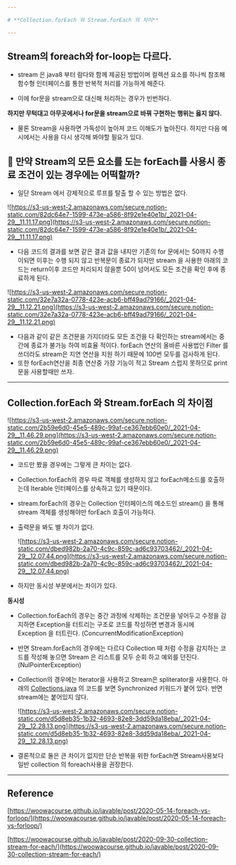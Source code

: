 ```yaml
---

# **Collection.forEach 와 Stream.forEach 의 차이**

---
```


## Stream의 foreach와 for-loop는 다르다.

- stream 은 java8 부터 람다와 함께 제공된 방법이며 컬렉션 요소를 하나씩 참조해 함수형 인터페이스를 통한 반복적 처리를 가능하게 해준다.

- 이에 for문을 stream으로 대신해 처리하는 경우가 빈번하다.

**하지만 무턱대고 아무곳에서나 for문을 stream으로 바꿔 구현하는 행위는 옳지 않다.**

- 물론 Stream을 사용하면 가독성이 높아져 코드 이해도가 높아진다. 하지만 다음 예시에서는 사용을 다시 생각해 봐야할 필요가 있다.

## 🤔   **만약 Stream의 모든 요소를 도는 forEach를 사용시 종료 조건이 있는 경우에는 어떡할까?**

- 일단 Stream 에서 강제적으로 루프를 탈출 할 수 있는 방법은 없다.

![https://s3-us-west-2.amazonaws.com/secure.notion-static.com/82dc64e7-1599-473e-a586-8f92e1e40e1b/_2021-04-29__11.11.17.png](https://s3-us-west-2.amazonaws.com/secure.notion-static.com/82dc64e7-1599-473e-a586-8f92e1e40e1b/_2021-04-29__11.11.17.png)

- 다음 코드의 결과를 보면 같은 결과 값을 내지만 기존의 for 문에서는 50까지 수행이되면 이후는 수행 되지 않고 반복문이 종료가 되지만 stream 을 사용한 아래의 코드는 return이후 코드만 처리되지 않을뿐 50이 넘어서도 모든 조건을 확인 후에 종료하게 된다.

![https://s3-us-west-2.amazonaws.com/secure.notion-static.com/32e7a32a-0778-423e-acb6-bff49ad79166/_2021-04-29__11.12.21.png](https://s3-us-west-2.amazonaws.com/secure.notion-static.com/32e7a32a-0778-423e-acb6-bff49ad79166/_2021-04-29__11.12.21.png)

- 다음과 같이 같은 조건문을 가지더라도 모든 조건을 다 확인하는 stream에서는 중간에 종료가 불가능 하여 비효율 적이다. forEach 연산의 올바른 사용법인 Filter 를 쓰더라도 stream은 지연 연산을 지원 하기 때문에 100번 모두를 검사하게 된다.
- 또한 forEach연산을 최종 연산중 가장 기능이 적고 Stream 스럽지 못하므로 print 문을 사용할때만 쓰자.

---

## Collection.forEach 와 Stream.forEach 의 차이점

![https://s3-us-west-2.amazonaws.com/secure.notion-static.com/2b59e6d0-45e5-489c-99af-ce367ebb60e0/_2021-04-29__11.46.29.png](https://s3-us-west-2.amazonaws.com/secure.notion-static.com/2b59e6d0-45e5-489c-99af-ce367ebb60e0/_2021-04-29__11.46.29.png)

- 코드만 봤을 경우에는 그렇게 큰 차이는 없다.
- Collection.forEach의 경우 따로 객체를 생성하지 않고 forEach메소드를 호출하는데 Iterable 인터페이스를 상속하고 있기 때문이다.
- stream.forEach의 경우는 Collection 인터페이스의 메소드인 stream() 을 통해 stream 객체를 생성해야만  forEach 호출이 가능하다.
- 출력문을 봐도 별 차이가 없다.

    ![https://s3-us-west-2.amazonaws.com/secure.notion-static.com/dbed982b-2a70-4c9c-859c-ad6c93703462/_2021-04-29__12.07.44.png](https://s3-us-west-2.amazonaws.com/secure.notion-static.com/dbed982b-2a70-4c9c-859c-ad6c93703462/_2021-04-29__12.07.44.png)

- 하지만 동시성 부분에서는 차이가 있다.

**동시성** 

- Collection.forEach의 경우는 중간 과정에 삭제하는 조건문을 넣어두고 수정을 감지하면 Exception을 터트리는 구조로 코드를 작성하면 변경과 동시에 Exception 을 터트린다. (ConcurrentModificationException)
- 반면 Stream.forEach의 경우에는 다르다 Collection 때 처럼 수정을 감지하는 코드를 작성해 놓으면 Stream 은 리스트를 모두 순회 하고 예외를 던진다. (NulPointerException)

- Collection의 경우에는 Iterator을 사용하고 Stream은 spliterator을 사용한다. 아래의 [Collections.java](http://collections.java) 의 코드를 보면 Synchronized 키워드가 붙어 있다. 반면 stream에는 붙어있지 않다.

    ![https://s3-us-west-2.amazonaws.com/secure.notion-static.com/d5d8eb35-1b32-4693-82e8-3dd59da18eba/_2021-04-29__12.28.13.png](https://s3-us-west-2.amazonaws.com/secure.notion-static.com/d5d8eb35-1b32-4693-82e8-3dd59da18eba/_2021-04-29__12.28.13.png)

- 결론적으로 둘은 큰 차이가 없지만 단순 반복을 위한 forEach면 Stream사용보다 일반 collection 의 foreach사용을 권장한다.

---

## Reference

[https://woowacourse.github.io/javable/post/2020-05-14-foreach-vs-forloop/](https://woowacourse.github.io/javable/post/2020-05-14-foreach-vs-forloop/)

[https://woowacourse.github.io/javable/post/2020-09-30-collection-stream-for-each/](https://woowacourse.github.io/javable/post/2020-09-30-collection-stream-for-each/)